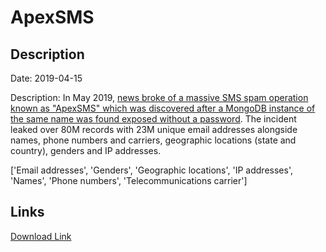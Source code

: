 # ApexSMS

## Description

Date: 2019-04-15

Description:
In May 2019, <a href="https://techcrunch.com/2019/05/09/sms-spammers-doxxed/?guccounter=1" target="_blank" rel="noopener">news broke of a massive SMS spam operation known as &quot;ApexSMS&quot; which was discovered after a MongoDB instance of the same name was found exposed without a password</a>. The incident leaked over 80M records with 23M unique email addresses alongside names, phone numbers and carriers, geographic locations (state and country), genders and IP addresses.


['Email addresses', 'Genders', 'Geographic locations', 'IP addresses', 'Names', 'Phone numbers', 'Telecommunications carrier']

## Links

[Download Link](https://link-to.net/1229997/736.8525784888145/dynamic/?r=)